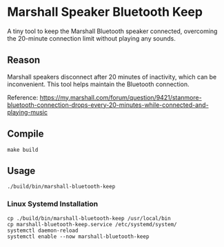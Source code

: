 # Marshall Speaker Bluetooth Keep

A tiny tool to keep the Marshall Bluetooth speaker connected, overcoming the 20-minute connection limit without playing any sounds.

## Reason

Marshall speakers disconnect after 20 minutes of inactivity, which can be inconvenient. This tool helps maintain the Bluetooth connection.

Reference: https://my.marshall.com/forum/question/9421/stanmore-bluetooth-connection-drops-every-20-minutes-while-connected-and-playing-music

## Compile

```shell
make build
```

## Usage

```shell
./build/bin/marshall-bluetooth-keep
```

### Linux Systemd Installation

```shell
cp ./build/bin/marshall-bluetooth-keep /usr/local/bin
cp marshall-bluetooth-keep.service /etc/systemd/system/
systemctl daemon-reload
systemctl enable --now marshall-bluetooth-keep
```
